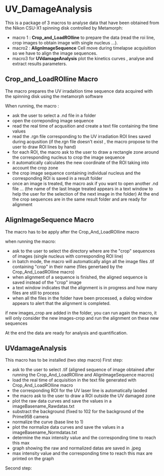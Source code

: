 # UV_DamageAnalysis

This is a package of 3 macros to analyse data that have been obtained from the Nikon CSU-X1 spinning disk controlled by Metamorph:

- macro 1 : **Crop_and_LoadROIline**  to prepare the data (read the roi line, crop images to obtain image with single nucleus …).
- macro2 : **AlignImageSequence**  Cell move during timelapse acquisition so we have to align the image sequences.
- macro3  for **UVdamageAnalysis** plot the kinetics curves , analyse and extract results parameters.
 
## **Crop_and_LoadROIline Macro**
The macro prepares the UV irradaition time sequence data acquired with the spinning disk using the metamorph software 
  
When running, the macro : 
- ask the user to select a .nd file in a folder
- open the correponding image sequence
- read the real time of acqusition and create a text file containing the time values
- read the .rgn file corresponding to the UV irradiation ROI lines saved during acqusition 
          (if the.rgn file doesn't exist , the macro propose to the user to draw ROI lines by hand) 
 - for each ROI, the macro ask to the user to draw a rectangle zone around the corresponding nucleus to crop the image sequence 
 - it automatically calculates the new coordinate of the ROI taking into account the crop zone
- the crop image sequence containing individual nucleus and the corresponding ROI is saved in a result folder 
- once an image is treated, the macro ask if you want to open another .nd file ...
(the name of the last Image treated appears in a text window to help the user for the selection of the next image in the folder)
 At the end the crop sequences are in the same result folder and are ready for alignment 
 
## **AlignImageSequence Macro**
 
The macro has to be apply after the Crop_And_LoadROIline macro

when running the macro:
- ask to the user to select the directory where are the "crop" sequences of images (single nucleus with corresponding ROI line)
- in batch mode, the macro will automatically align all the image files .tif containing "crop" in their name (files genertaed by the Crop_And_LoadROIline macro)
- when alignment of a sequence is finished, the aligned sequence is saved instead of the "crop" image
- a text window indicates that the alignment is in progress and how many files are still to process
- when all the files in the folder have been processed, a dialog window appears to alert that the alignment is completed.

 if new images_crop are added in the folder, you can run again the macro, it will only consider the new images-crop and run the alignment on these new sequences

 At the end the data are ready for analysis and quantification.

## **UVdamageAnalysis**

This macro has to be installed (two step macro)
First step:
- ask to the user to select .tif (aligned sequence of image obtained after running the Crop_And_LoadROIline and AlignImageSequence macros)
- load the real time of acquisition in the text file generated with Crop_And_LoadROIline macro
- the corresponding ROI for the UV laser line is automatically laoded
- the macro ask to the user to draw a ROI outside the UV damaged zone
-  plot the raw data curves and save the values in a imageBasename_Rawdatas.txt
- substract the background (fixed to 102 for the background of the Prime95B camera
- normalize the curve (base line to 1) 
- plot the normalize data curves and save the values in a imageBasename_Normdatas.txt
 - determine the max intensity value and the corresponding time to reach this max
- graph showing the raw and normalized datas are  saved in .jpeg  
 - max intensity value and the corresponding time to reach this max are printed on the graph

Second step:

